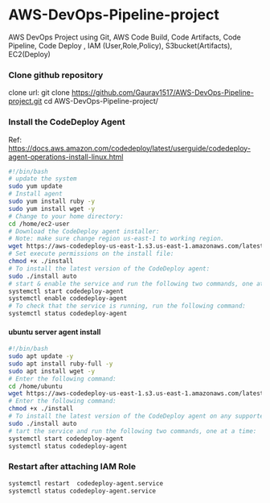 # AWS-DevOps-Pipeline-project

AWS DevOps Project using Git, AWS Code Build, Code Artifacts,  Code Pipeline, Code Deploy , IAM (User,Role,Policy), S3bucket(Artifacts), EC2(Deploy)

### Clone github repository
clone url: git clone https://github.com/Gaurav1517/AWS-DevOps-Pipeline-project.git
cd AWS-DevOps-Pipeline-project/


### Install the CodeDeploy Agent
Ref: https://docs.aws.amazon.com/codedeploy/latest/userguide/codedeploy-agent-operations-install-linux.html

```bash
#!/bin/bash
# update the system
sudo yum update
# Install agent
sudo yum install ruby -y 
sudo yum install wget -y 
# Change to your home directory:
cd /home/ec2-user
# Download the CodeDeploy agent installer: 
# Note: make sure change region us-east-1 to working region.
wget https://aws-codedeploy-us-east-1.s3.us-east-1.amazonaws.com/latest/install
# Set execute permissions on the install file:
chmod +x ./install
# To install the latest version of the CodeDeploy agent:
sudo ./install auto
# start & enable the service and run the following two commands, one at a time:
systemctl start codedeploy-agent
systemctl enable codedeploy-agent
# To check that the service is running, run the following command:
systemctl status codedeploy-agent
```

#### ubuntu server agent install
```bash
#!/bin/bash
sudo apt update -y
sudo apt install ruby-full -y
sudo apt install wget -y
# Enter the following command:
cd /home/ubuntu
wget https://aws-codedeploy-us-east-1.s3.us-east-1.amazonaws.com/latest/install
# Enter the following command:
chmod +x ./install
# To install the latest version of the CodeDeploy agent on any supported version of Ubuntu Server except 20.04:
sudo ./install auto
# tart the service and run the following two commands, one at a time:
systemctl start codedeploy-agent
systemctl status codedeploy-agent
```

### Restart after attaching IAM Role
```bash
systemctl restart  codedeploy-agent.service
systemctl status codedeploy-agent.service
```
